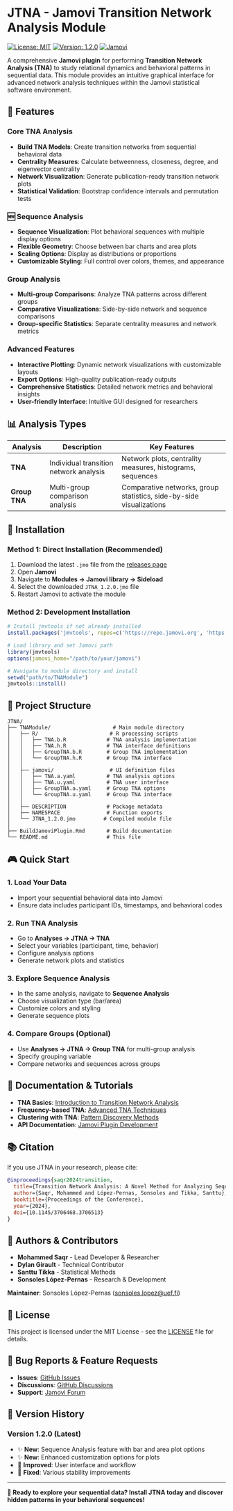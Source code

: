 # JTNA - Jamovi Transition Network Analysis Module

[![License: MIT](https://img.shields.io/badge/License-MIT-yellow.svg)](https://opensource.org/licenses/MIT)
[![Version: 1.2.0](https://img.shields.io/badge/Version-1.2.0-blue.svg)]()
[![Jamovi](https://img.shields.io/badge/Jamovi-Compatible-green.svg)](https://www.jamovi.org/)

A comprehensive **Jamovi plugin** for performing **Transition Network Analysis (TNA)** to study relational dynamics and behavioral patterns in sequential data. This module provides an intuitive graphical interface for advanced network analysis techniques within the Jamovi statistical software environment.

## 🎯 Features

### **Core TNA Analysis**
- **Build TNA Models**: Create transition networks from sequential behavioral data
- **Centrality Measures**: Calculate betweenness, closeness, degree, and eigenvector centrality
- **Network Visualization**: Generate publication-ready transition network plots
- **Statistical Validation**: Bootstrap confidence intervals and permutation tests

### **🆕 Sequence Analysis** 
- **Sequence Visualization**: Plot behavioral sequences with multiple display options
- **Flexible Geometry**: Choose between bar charts and area plots
- **Scaling Options**: Display as distributions or proportions
- **Customizable Styling**: Full control over colors, themes, and appearance

### **Group Analysis**
- **Multi-group Comparisons**: Analyze TNA patterns across different groups
- **Comparative Visualizations**: Side-by-side network and sequence comparisons
- **Group-specific Statistics**: Separate centrality measures and network metrics

### **Advanced Features**
- **Interactive Plotting**: Dynamic network visualizations with customizable layouts
- **Export Options**: High-quality publication-ready outputs
- **Comprehensive Statistics**: Detailed network metrics and behavioral insights
- **User-friendly Interface**: Intuitive GUI designed for researchers

## 📊 Analysis Types

| Analysis | Description | Key Features |
|----------|-------------|--------------|
| **TNA** | Individual transition network analysis | Network plots, centrality measures, histograms, sequences |
| **Group TNA** | Multi-group comparison analysis | Comparative networks, group statistics, side-by-side visualizations |

## 🚀 Installation

### Method 1: Direct Installation (Recommended)
1. Download the latest `.jmo` file from the [releases page](https://github.com/mohsaqr/JTNA1.2/releases)
2. Open **Jamovi**
3. Navigate to **Modules → Jamovi library → Sideload**
4. Select the downloaded `JTNA_1.2.0.jmo` file
5. Restart Jamovi to activate the module

### Method 2: Development Installation
```r
# Install jmvtools if not already installed
install.packages('jmvtools', repos=c('https://repo.jamovi.org', 'https://cran.r-project.org'))

# Load library and set Jamovi path
library(jmvtools)
options(jamovi_home="/path/to/your/jamovi")

# Navigate to module directory and install
setwd("path/to/TNAModule")
jmvtools::install()
```

## 📁 Project Structure

```
JTNA/
├── TNAModule/                    # Main module directory
│   ├── R/                       # R processing scripts
│   │   ├── TNA.b.R             # TNA analysis implementation
│   │   ├── TNA.h.R             # TNA interface definitions
│   │   ├── GroupTNA.b.R        # Group TNA implementation
│   │   └── GroupTNA.h.R        # Group TNA interface
│   │
│   ├── jamovi/                  # UI definition files
│   │   ├── TNA.a.yaml          # TNA analysis options
│   │   ├── TNA.u.yaml          # TNA user interface
│   │   ├── GroupTNA.a.yaml     # Group TNA options
│   │   └── GroupTNA.u.yaml     # Group TNA interface
│   │
│   ├── DESCRIPTION             # Package metadata
│   ├── NAMESPACE               # Function exports
│   └── JTNA_1.2.0.jmo         # Compiled module file
│
├── BuildJamoviPlugin.Rmd       # Build documentation
└── README.md                   # This file
```

## 🎮 Quick Start

### 1. Load Your Data
- Import your sequential behavioral data into Jamovi
- Ensure data includes participant IDs, timestamps, and behavioral codes

### 2. Run TNA Analysis
- Go to **Analyses → JTNA → TNA**
- Select your variables (participant, time, behavior)
- Configure analysis options
- Generate network plots and statistics

### 3. Explore Sequence Analysis
- In the same analysis, navigate to **Sequence Analysis**
- Choose visualization type (bar/area)
- Customize colors and styling
- Generate sequence plots

### 4. Compare Groups (Optional)
- Use **Analyses → JTNA → Group TNA** for multi-group analysis
- Specify grouping variable
- Compare networks and sequences across groups

## 📖 Documentation & Tutorials

- **TNA Basics**: [Introduction to Transition Network Analysis](https://lamethods.org/book2/chapters/ch15-tna/ch15-tna.html)
- **Frequency-based TNA**: [Advanced TNA Techniques](https://lamethods.org/book2/chapters/ch16-ftna/ch16-ftna.html)
- **Clustering with TNA**: [Pattern Discovery Methods](https://lamethods.org/book2/chapters/ch17-tna-clusters/ch17-tna-clusters.html)
- **API Documentation**: [Jamovi Plugin Development](https://dev.jamovi.org/)

## 📚 Citation

If you use JTNA in your research, please cite:

```bibtex
@inproceedings{saqr2024transition,
  title={Transition Network Analysis: A Novel Method for Analyzing Sequential Data},
  author={Saqr, Mohammed and López-Pernas, Sonsoles and Tikka, Santtu},
  booktitle={Proceedings of the Conference},
  year={2024},
  doi={10.1145/3706468.3706513}
}
```

## 👥 Authors & Contributors

- **Mohammed Saqr** - Lead Developer & Researcher
- **Dylan Girault** - Technical Contributor  
- **Santtu Tikka** - Statistical Methods
- **Sonsoles López-Pernas** - Research & Development

**Maintainer**: Sonsoles López-Pernas (sonsoles.lopez@uef.fi)

## 📄 License

This project is licensed under the MIT License - see the [LICENSE](TNAModule/LICENSE) file for details.

## 🐛 Bug Reports & Feature Requests

- **Issues**: [GitHub Issues](https://github.com/mohsaqr/JTNA1.2/issues)
- **Discussions**: [GitHub Discussions](https://github.com/mohsaqr/JTNA1.2/discussions)
- **Support**: [Jamovi Forum](https://forum.jamovi.org/)

## 🔄 Version History

### Version 1.2.0 (Latest)
- ✨ **New**: Sequence Analysis feature with bar and area plot options
- ✨ **New**: Enhanced customization options for plots
- 🔧 **Improved**: User interface and workflow
- 🐛 **Fixed**: Various stability improvements

---

**🎉 Ready to explore your sequential data? Install JTNA today and discover hidden patterns in your behavioral sequences!** 